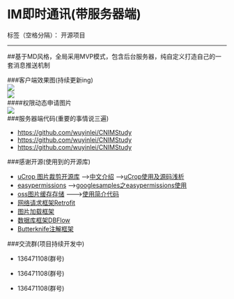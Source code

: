 # IM即时通讯(带服务器端)

标签（空格分隔）： 开源项目

---

##基于MD风格，全局采用MVP模式，包含后台服务器，纯自定义打造自己的一套消息推送机制

###客户端效果图(持续更新ing)
<br>
![](http://ww1.sinaimg.cn/mw690/006jcGvzly1fgcfacu2bhj30u01hcgrx.jpg)
<br>
![](http://ww1.sinaimg.cn/mw690/006jcGvzly1fgcfawlqrwj30u01hcjy2.jpg)
<br>
####权限动态申请图片
<br>
![](http://ww1.sinaimg.cn/mw690/006jcGvzly1fgesec8042j30u01hctb4.jpg)
<br>
###服务器端代码(重要的事情说三遍)
* https://github.com/wuyinlei/CNIMStudy
* https://github.com/wuyinlei/CNIMStudy
* https://github.com/wuyinlei/CNIMStudy


###感谢开源(使用到的开源库)
* [uCrop  图片裁剪开源库][1]   -->[中文介绍][2] -->[uCrop使用及源码浅析][3]  
* [easypermissions][4]  -->[googlesamples之easypermissions使用][5]
* [oss图片缓存存储][6]  --->[使用简介代码][7]
* [网络请求框架Retrofit][8]
* [图片加载框架][9]
* [数据库框架DBFlow][10]
* [Butterknife注解框架][11]

###交流群(项目持续开发中)
* 136471108(群号)
* 136471108(群号)
* 136471108(群号)


  [1]: https://github.com/Yalantis/uCrop
  [2]: http://www.jianshu.com/p/523e77a10321
  [3]: http://wuxiaolong.me/2016/06/20/uCrop/#comments
  [4]: https://github.com/googlesamples/easypermissions
  [5]: http://wuxiaolong.me/2017/03/07/easypermissions/
  [6]: https://intl.aliyun.com/zh/product/oss
  [7]: https://github.com/wuyinlei/CNIm4Android/blob/master/factory/src/main/java/com/mingchu/factory/net/UploadHelper.java
  [8]: https://github.com/square/retrofit
  [9]: https://github.com/bumptech/glide
  [10]: https://github.com/Raizlabs/DBFlow
  [11]: https://github.com/JakeWharton/butterknife
